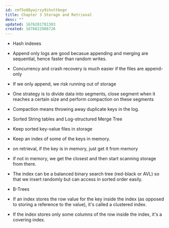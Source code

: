 ```yaml
---
id: cmf5o88ywjrzy9ihxttbogn
title: Chapter 3 Storage and Retrieval
desc: ""
updated: 1676281781303
created: 1676022986726
---
```


- Hash indexes
- Append only logs are good becasue appending and merging are sequential, hence faster than random writes.
- Concurrency and crash recovery is much easier if the files are append-only

- If we only append, we risk running out of storage
- One strategy is to divide data into segments, close segment when it reaches a certain size and perform compaction on these segments
- Compaction means throwing away duplicate keys in the log.

- Sorted String tables and Log-structured Merge Tree
- Keep sorted key-value files in storage
- Keep an index of some of the keys in memory.
- on retrieval, if the key is in memory, just get it from memory
- if not in memory, we get the closest and then start scanning storage from there.
- The index can be a balanced binary search tree (red-black or AVL) so that we insert randomly but can access in sorted order easily.

- B-Trees

- If an index stores the row value for the key inside the index (as opposed to storing a reference to the value), it's called a clustered index.
- If the index stores only some columns of the row inside the index, it's a covering index.
